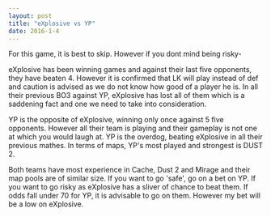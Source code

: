 ```yaml
---
layout: post
title: "eXplosive vs YP"
date: 2016-1-4
---
```


For this game, it is best to skip. However if you dont mind being risky-

eXplosive has been winning games and against their last five opponents, they have beaten 4.
However it is confirmed that LK will play instead of def and caution is advised as we do not know how good of a player he is.
In all their previous BO3 against YP, eXplosive has lost all of them which is a saddening fact and one we need to take into consideration.

YP is the opposite of eXplosive, winning only once against 5 five opponents. However all their team is playing and their gameplay is not one at which you would laugh at.
YP is the overdog, beating eXplosive in all their previous mathes. In terms of maps, YP's most played and strongest is DUST 2. 

Both teams have most experience in Cache, Dust 2 and Mirage and their map pools are of similar size. If you want to go 'safe', go on a bet on YP.
If you want to go risky as eXplosive has a sliver of chance to beat them. If odds fall under 70 for YP, it is advisable to go on them. However my bet will be a low on eXplosive. 
